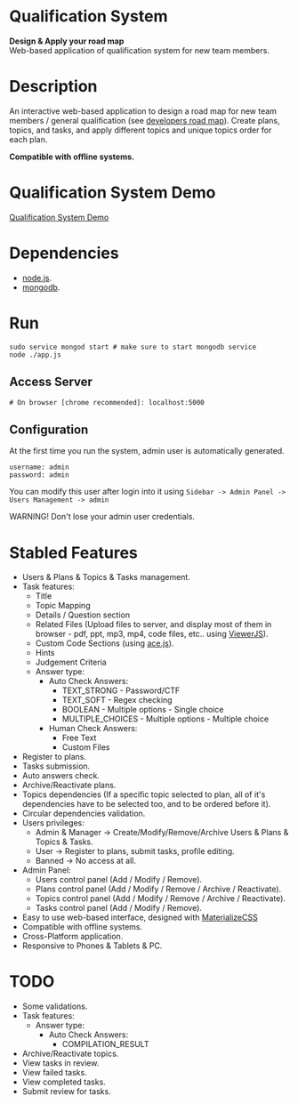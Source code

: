 # Qualification System
**Design & Apply your road map**<br>
Web-based application of qualification system for new team members.

# Description
An interactive web-based application to design a road map for new team members / general qualification
(see [developers road map](https://github.com/kamranahmedse/developer-roadmap)). Create plans, topics, and tasks,
and apply different topics and unique topics order for each plan.

**Compatible with offline systems.**

# Qualification System Demo
[Qualification System Demo](https://qualification-plan-demo.herokuapp.com/)

# Dependencies
* [node.js](https://nodejs.org/en/).
* [mongodb](https://www.mongodb.com/).

# Run
```
sudo service mongod start # make sure to start mongodb service
node ./app.js
```

## Access Server
```
# On browser [chrome recommended]: localhost:5000
```

## Configuration
At the first time you run the system, admin user is automatically generated.
```
username: admin
password: admin
```
You can modify this user after login into it using ```Sidebar -> Admin Panel -> Users Management -> admin```

WARNING! Don't lose your admin user credentials.

# Stabled Features
* Users & Plans & Topics & Tasks management.
* Task features:
    * Title
    * Topic Mapping
    * Details / Question section
    * Related Files (Upload files to server, and display most of them in browser - pdf, ppt, mp3, mp4, code files, etc.. using [ViewerJS](http://github.com/kogmbh/ViewerJS)).
    * Custom Code Sections (using [ace.js](https://github.com/ajaxorg/ace)).
    * Hints
    * Judgement Criteria
    * Answer type:
        * Auto Check Answers:
            * TEXT_STRONG - Password/CTF
            * TEXT_SOFT - Regex checking
            * BOOLEAN - Multiple options - Single choice
            * MULTIPLE_CHOICES - Multiple options - Multiple choice
        * Human Check Answers:
            * Free Text
            * Custom Files
* Register to plans.
* Tasks submission.
* Auto answers check.
* Archive/Reactivate plans.
* Topics dependencies (If a specific topic selected to plan, all of it's dependencies have to be selected too, and to be ordered before it).
* Circular dependencies validation.
* Users privileges:
    * Admin & Manager   -> Create/Modify/Remove/Archive Users & Plans & Topics & Tasks.
    * User              -> Register to plans, submit tasks, profile editing.
    * Banned            -> No access at all.
* Admin Panel:
    * Users control panel (Add / Modify / Remove).
    * Plans control panel (Add / Modify / Remove / Archive / Reactivate).
    * Topics control panel (Add / Modify / Remove / Archive / Reactivate).
    * Tasks control panel (Add / Modify / Remove).
* Easy to use web-based interface, designed with [MaterializeCSS](https://materializecss.com/)
* Compatible with offline systems.
* Cross-Platform application.
* Responsive to Phones & Tablets & PC.

# TODO
* Some validations.
* Task features:
    * Answer type:
        * Auto Check Answers:
            * COMPILATION_RESULT
* Archive/Reactivate topics.
* View tasks in review.
* View failed tasks.
* View completed tasks.
* Submit review for tasks.